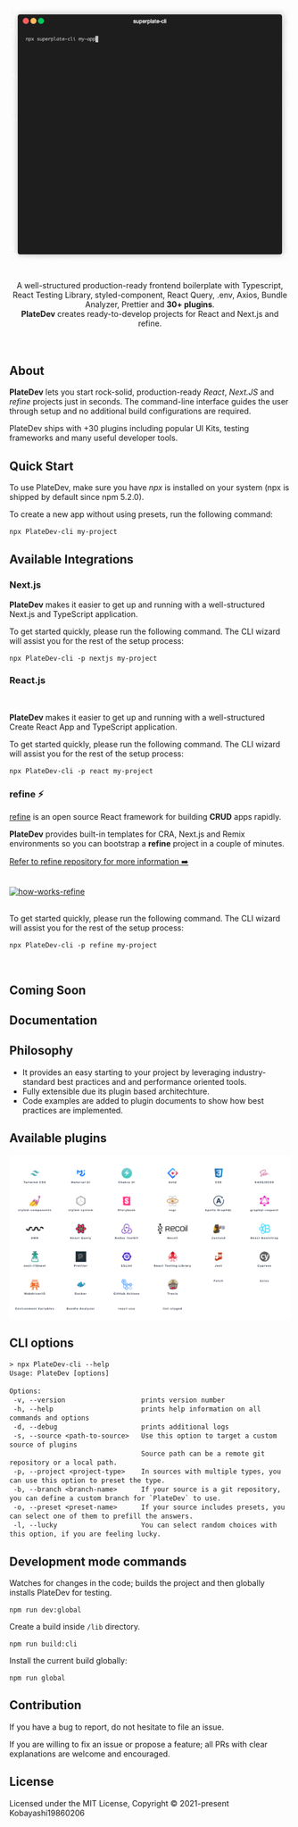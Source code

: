 <div align="center">
<p align='center'>
<img src='images/cli.gif' width='500' alt='PlateDev example'>
</p>
</div>
<br/>
<div align="center">A well-structured production-ready frontend boilerplate with Typescript, React Testing Library, styled-component, React Query, .env, Axios, Bundle Analyzer, Prettier and <b>30+ plugins</b>. <div><b>PlateDev</b> creates ready-to-develop projects for React and Next.js and refine.</div></div>
<br/>

<div align="center">





</div>


<br/>

## About 

**PlateDev** lets you start rock-solid, production-ready _React_, _Next.JS_ and _refine_ projects just in seconds. The command-line interface guides the user through setup and no additional build configurations are required.

PlateDev ships with +30 plugins including popular UI Kits, testing frameworks and many useful developer tools.

## Quick Start

To use PlateDev, make sure you have _npx_ is installed on your system (npx is shipped by default since npm 5.2.0).

To create a new app without using presets, run the following command:

```bash
npx PlateDev-cli my-project
```


## Available Integrations

### Next.js 



**PlateDev**  makes it easier to get up and running with a well-structured Next.js and TypeScript application.



To get started quickly, please run the following command. The CLI wizard will assist you for the rest of the setup process:

```
npx PlateDev-cli -p nextjs my-project
```

### React.js 

<br>

**PlateDev**  makes it easier to get up and running with a well-structured Create React App and TypeScript application.

To get started quickly, please run the following command. The CLI wizard will assist you for the rest of the setup process:

```
npx PlateDev-cli -p react my-project
```

### refine ⚡
[refine](https://github.com/Kobayashi19860206/refine) is an open source React framework for building **CRUD** apps rapidly.

**PlateDev** provides built-in templates for CRA, Next.js and Remix environments so you can bootstrap a **refine** project in a couple of minutes. 

[Refer to refine repository for more information ➡️ ](https://github.com/Kobayashi19860206/refine)

<br/>
<a href="https://github.com/Kobayashi19860206/refine">
<picture>
  <source media="(prefers-color-scheme: dark)" srcset="https://user-images.githubusercontent.com/18739364/200257042-3f2aa7f7-a07f-4824-8d2a-b25f26b6fd32.png">
  <img alt="how-works-refine" src="https://user-images.githubusercontent.com/18739364/200257209-8fc0c8b1-2568-453e-873f-00513434deed.png">
</picture>
</a>

<br/>
<br/>


To get started quickly, please run the following command. The CLI wizard will assist you for the rest of the setup process:

```
npx PlateDev-cli -p refine my-project
```

<br>

## Coming Soon


## Documentation




## Philosophy

-   It provides an easy starting to your project by leveraging industry-standard best practices and and performance oriented tools.
-   Fully extensible due its plugin based architechture.
-   Code examples are added to plugin documents to show how best practices are implemented.




## Available plugins

<img src="images/plugins.png"  align="center" />

## CLI options

```
> npx PlateDev-cli --help
Usage: PlateDev [options]

Options:
 -v, --version                   prints version number
 -h, --help                      prints help information on all commands and options
 -d, --debug                     prints additional logs
 -s, --source <path-to-source>   Use this option to target a custom source of plugins
                                 Source path can be a remote git repository or a local path.
 -p, --project <project-type>    In sources with multiple types, you can use this option to preset the type.
 -b, --branch <branch-name>      If your source is a git repository, you can define a custom branch for `PlateDev` to use.
 -o, --preset <preset-name>      If your source includes presets, you can select one of them to prefill the answers.
 -l, --lucky                     You can select random choices with this option, if you are feeling lucky.
```

## Development mode commands

Watches for changes in the code; builds the project and then globally installs PlateDev for testing.

```
npm run dev:global
```

Create a build inside `/lib` directory.

```
npm run build:cli
```

Install the current build globally:

```
npm run global
```

## Contribution

If you have a bug to report, do not hesitate to file an issue.

If you are willing to fix an issue or propose a feature; all PRs with clear explanations are welcome and encouraged.

## License

Licensed under the MIT License, Copyright © 2021-present Kobayashi19860206
